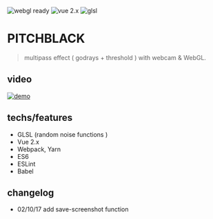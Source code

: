 
![webgl ready](https://img.shields.io/badge/webgl-ready-green.svg) ![vue 2.x](https://img.shields.io/badge/vue2x-ready-green.svg) ![glsl](https://img.shields.io/badge/glsl-custom-green.svg)

# PITCHBLACK
> multipass effect ( godrays + threshold ) with webcam & WebGL.

## video

[![demo](https://img.youtube.com/vi/3UCDyOZjQck/0.jpg)](http://www.youtube.com/watch?v=3UCDyOZjQck)

## techs/features

* GLSL (random noise functions )
* Vue 2.x
* Webpack, Yarn
* ES6
* ESLint
* Babel

## changelog

  * 02/10/17 add save-screenshot function
